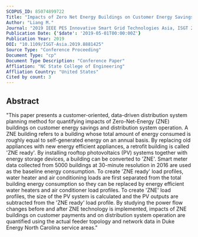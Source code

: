 ```yaml
---
SCOPUS_ID: 85074899722
Title: "Impacts of Zero Net Energy Buildings on Customer Energy Savings and Distribution System Planning"
Author: "Liang M."
Journal: "2019 IEEE PES Innovative Smart Grid Technologies Asia, ISGT 2019"
Publication Date: {'$date': '2019-05-01T00:00:00Z'}
Publication Year: 2019
DOI: "10.1109/ISGT-Asia.2019.8881425"
Source Type: "Conference Proceeding"
Document Type: "cp"
Document Type Description: "Conference Paper"
Affliation: "NC State College of Engineering"
Affliation Country: "United States"
Cited by count: 3
---
```


## Abstract
"This paper presents a customer-oriented, data-driven distribution system planning method for quantifying impacts of Zero-Net-Energy (ZNE) buildings on customer energy savings and distribution system operation. A ZNE building refers to a building whose total amount of energy consumed is roughly equal to self-generated energy on an annual basis. By replacing old appliances with new energy efficient appliances, a retrofit building is called 'ZNE ready'. By installing rooftop photovoltaics (PV) systems together with energy storage devices, a building can be converted to 'ZNE'. Smart meter data collected from 5000 buildings at 30-minute resolution in 2016 are used as the baseline energy consumption. To create 'ZNE ready' load profiles, water heater and air conditioning loads are first separated from the total building energy consumption so they can be replaced by energy efficient water heaters and air conditioner load profiles. To create 'ZNE' load profiles, the size of the PV system is calculated and the PV outputs are subtracted from the 'ZNE ready' load profile. By studying the power flow changes before and after ZNE technology is implemented, impacts of ZNE buildings on customer payments and on distribution system operation are quantified using the actual feeder topology and network data in Duke Energy North Carolina service areas."
